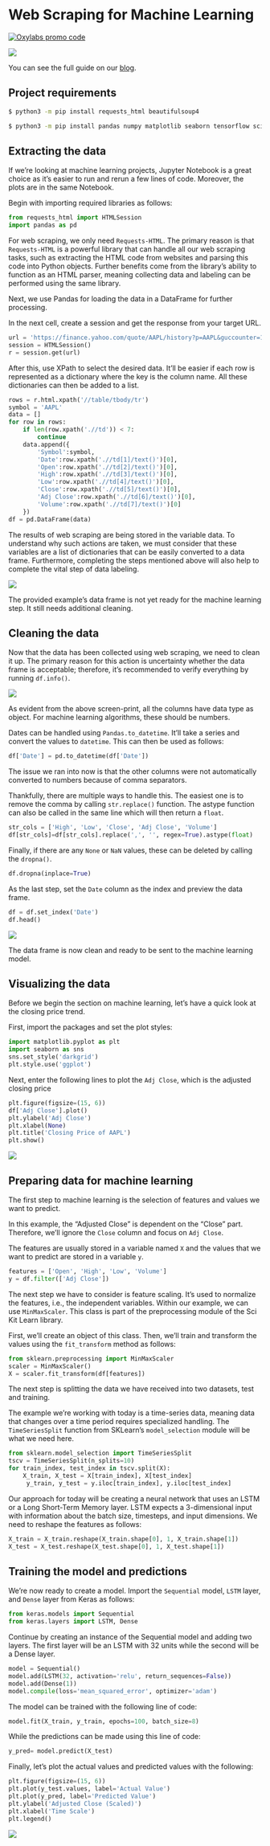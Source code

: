 # Web Scraping for Machine Learning

[![Oxylabs promo code](https://raw.githubusercontent.com/oxylabs/product-integrations/refs/heads/master/Affiliate-Universal-1090x275.png)](https://oxylabs.io/pages/gitoxy?utm_source=877&utm_medium=affiliate&groupid=877&utm_content=web-scraping-machine-learning-github&transaction_id=102f49063ab94276ae8f116d224b67)


[![](https://dcbadge.vercel.app/api/server/eWsVUJrnG5)](https://discord.gg/GbxmdGhZjq)

You can see the full guide on our [blog](https://oxylabs.io/blog/web-scraping-for-machine-learning).

## Project requirements

```bash
$ python3 -m pip install requests_html beautifulsoup4
```

```bash
$ python3 -m pip install pandas numpy matplotlib seaborn tensorflow scikit-learn keras
```

## Extracting the data

If we’re looking at machine learning projects, Jupyter Notebook is a great choice as it’s easier to run and rerun a few lines of code. Moreover, the plots are in the same Notebook.

Begin with importing required libraries as follows:

```python
from requests_html import HTMLSession
import pandas as pd
```

For web scraping, we only need `Requests-HTML`. The primary reason is that `Requests-HTML` is a powerful library that can handle all our web scraping tasks, such as extracting the HTML code from websites and parsing this code into Python objects. Further benefits come from the library’s ability to function as an HTML parser, meaning collecting data and labeling can be performed using the same library. 

Next, we use Pandas for loading the data in a DataFrame for further processing.

In the next cell, create a session and get the response from your target URL.

```python
url = 'https://finance.yahoo.com/quote/AAPL/history?p=AAPL&guccounter=1&period1=1556113078&period2=1713965616'
session = HTMLSession()
r = session.get(url)
```

After this, use XPath to select the desired data. It’ll be easier if each row is represented as a dictionary where the key is the column name. All these dictionaries can then be added to a list.

```python
rows = r.html.xpath('//table/tbody/tr')
symbol = 'AAPL'
data = []
for row in rows:
    if len(row.xpath('.//td')) < 7:
        continue
    data.append({
        'Symbol':symbol,
        'Date':row.xpath('.//td[1]/text()')[0],
        'Open':row.xpath('.//td[2]/text()')[0],
        'High':row.xpath('.//td[3]/text()')[0],
        'Low':row.xpath('.//td[4]/text()')[0],
        'Close':row.xpath('.//td[5]/text()')[0],
        'Adj Close':row.xpath('.//td[6]/text()')[0],
        'Volume':row.xpath('.//td[7]/text()')[0]
    }) 
df = pd.DataFrame(data)
```

The results of web scraping are being stored in the variable data. To understand why such actions are taken, we must consider that these variables are a list of dictionaries that can be easily converted to a data frame. Furthermore, completing the steps mentioned above will also help to complete the vital step of data labeling.

![](https://images.prismic.io/oxylabs-sm/OGFjNzk2M2YtN2FlOS00YWY2LWFiMzEtOTM2YTBkMGZjYmM5_initial_dataframe.png?auto=compress,format&rect=0,0,2237,498&w=2237&h=498&fm=webp&dpr=2&q=50)

The provided example’s data frame is not yet ready for the machine learning step. It still needs additional cleaning.

## Cleaning the data

Now that the data has been collected using web scraping, we need to clean it up. The primary reason for this action is uncertainty whether the data frame is acceptable; therefore, it’s recommended to verify everything by running `df.info()`.

![](https://images.prismic.io/oxylabs-sm/NmZiMzFkNjctYmE2MS00YTc5LWE3ZTQtOWU5YzBmNTZkZWZj_df_info.png?auto=compress,format&rect=0,0,2240,649&w=2240&h=649&fm=webp&dpr=2&q=50)

As evident from the above screen-print, all the columns have data type as object. For machine learning algorithms, these should be numbers.

Dates can be handled using `Pandas.to_datetime`. It’ll take a series and convert the values to `datetime`. This can then be used as follows:

```python
df['Date'] = pd.to_datetime(df['Date'])
```

The issue we ran into now is that the other columns were not automatically converted to numbers because of comma separators. 

Thankfully, there are multiple ways to handle this. The easiest one is to remove the comma by calling `str.replace()` function. The astype function can also be called in the same line which will then return a `float`.

```python
str_cols = ['High', 'Low', 'Close', 'Adj Close', 'Volume']
df[str_cols]=df[str_cols].replace(',', '', regex=True).astype(float)
```

Finally, if there are any `None` or `NaN` values, these can be deleted by calling the `dropna()`.

```python
df.dropna(inplace=True)
```

As the last step, set the `Date` column as the index and preview the data frame.

```python
df = df.set_index('Date')
df.head()
```

![](https://images.prismic.io/oxylabs-sm/ZmY1ODUxYzUtZGY0Yy00M2M0LWIzNzUtODhkYjBhYjQwMWJl_clean_dataframe.png?auto=compress,format&rect=0,0,2242,541&w=2242&h=541&fm=webp&dpr=2&q=50)

The data frame is now clean and ready to be sent to the machine learning model.

## Visualizing the data

Before we begin the section on machine learning, let’s have a quick look at the closing price trend.

First, import the packages and set the plot styles:

```python
import matplotlib.pyplot as plt
import seaborn as sns
sns.set_style('darkgrid')
plt.style.use('ggplot')
```

Next, enter the following lines to plot the `Adj Close`, which is the adjusted closing price

```python
plt.figure(figsize=(15, 6))
df['Adj Close'].plot()
plt.ylabel('Adj Close')
plt.xlabel(None)
plt.title('Closing Price of AAPL')
plt.show()
```

![](https://images.prismic.io/oxylabs-sm/NTA2ZGQxZmUtNWZkMi00ODQzLTljMTAtMGUyNTEyZGJiZGZj_closing_price_aapl.png?auto=compress,format&rect=0,0,889,351&w=889&h=351&fm=webp&dpr=2&q=50)

## Preparing data for machine learning

The first step to machine learning is the selection of features and values we want to predict. 

In this example, the “Adjusted Close” is dependent on the “Close” part. Therefore, we’ll ignore the `Close` column and focus on `Adj Close`.

The features are usually stored in a variable named `X` and the values that we want to predict are stored in a variable `y`.

```python
features = ['Open', 'High', 'Low', 'Volume']
y = df.filter(['Adj Close'])
```

The next step we have to consider is feature scaling. It’s used to normalize the features, i.e., the independent variables. Within our example, we can use `MinMaxScaler`. This class is part of the preprocessing module of the Sci Kit Learn library.

First, we’ll create an object of this class. Then, we’ll train and transform the values using the `fit_transform` method as follows:

```python
from sklearn.preprocessing import MinMaxScaler
scaler = MinMaxScaler()
X = scaler.fit_transform(df[features])
```

The next step is splitting the data we have received into two datasets, test and training.

The example we’re working with today is a time-series data, meaning data that changes over a time period requires specialized handling. The `TimeSeriesSplit` function from SKLearn’s `model_selection` module will be what we need here.

```python
from sklearn.model_selection import TimeSeriesSplit
tscv = TimeSeriesSplit(n_splits=10) 
for train_index, test_index in tscv.split(X):
    X_train, X_test = X[train_index], X[test_index]
     y_train, y_test = y.iloc[train_index], y.iloc[test_index]
```

Our approach for today will be creating a neural network that uses an LSTM or a Long Short-Term Memory layer. LSTM expects a 3-dimensional input with information about the batch size, timesteps, and input dimensions. We need to reshape the features as follows:

```python
X_train = X_train.reshape(X_train.shape[0], 1, X_train.shape[1])
X_test = X_test.reshape(X_test.shape[0], 1, X_test.shape[1])
```

## Training the model and predictions
We’re now ready to create a model. Import the `Sequential` model, `LSTM` layer, and `Dense` layer from Keras as follows:

```python
from keras.models import Sequential
from keras.layers import LSTM, Dense
```

Continue by creating an instance of the Sequential model and adding two layers. The first layer will be an LSTM with 32 units while the second will be a Dense layer.

```python
model = Sequential()
model.add(LSTM(32, activation='relu', return_sequences=False))
model.add(Dense(1))
model.compile(loss='mean_squared_error', optimizer='adam')
```

The model can be trained with the following line of code:

```python
model.fit(X_train, y_train, epochs=100, batch_size=8)
```

While the predictions can be made using this line of code:

```python
y_pred= model.predict(X_test)
```

Finally, let’s plot the actual values and predicted values with the following:

```python
plt.figure(figsize=(15, 6))
plt.plot(y_test.values, label='Actual Value')
plt.plot(y_pred, label='Predicted Value')
plt.ylabel('Adjusted Close (Scaled)')
plt.xlabel('Time Scale')
plt.legend()
```

![](https://images.prismic.io/oxylabs-sm/NTE5ZGFkMDUtN2U4Ni00ZmZjLTkwNDEtNjYxYzZmY2NkZjhl_predictions.png?auto=compress,format&rect=0,0,889,370&w=889&h=370&fm=webp&dpr=2&q=50)
